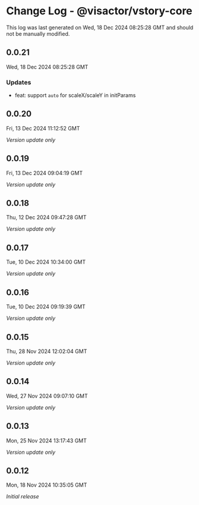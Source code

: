 # Change Log - @visactor/vstory-core

This log was last generated on Wed, 18 Dec 2024 08:25:28 GMT and should not be manually modified.

## 0.0.21
Wed, 18 Dec 2024 08:25:28 GMT

### Updates

- feat: support `auto` for scaleX/scaleY in initParams

## 0.0.20
Fri, 13 Dec 2024 11:12:52 GMT

_Version update only_

## 0.0.19
Fri, 13 Dec 2024 09:04:19 GMT

_Version update only_

## 0.0.18
Thu, 12 Dec 2024 09:47:28 GMT

_Version update only_

## 0.0.17
Tue, 10 Dec 2024 10:34:00 GMT

_Version update only_

## 0.0.16
Tue, 10 Dec 2024 09:19:39 GMT

_Version update only_

## 0.0.15
Thu, 28 Nov 2024 12:02:04 GMT

_Version update only_

## 0.0.14
Wed, 27 Nov 2024 09:07:10 GMT

_Version update only_

## 0.0.13
Mon, 25 Nov 2024 13:17:43 GMT

_Version update only_

## 0.0.12
Mon, 18 Nov 2024 10:35:05 GMT

_Initial release_

